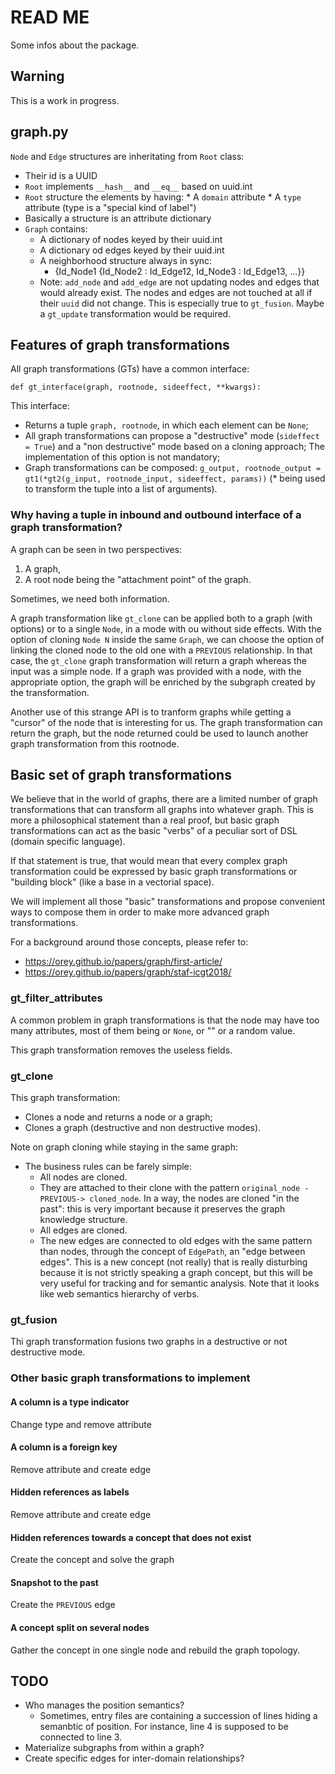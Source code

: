 # READ ME

Some infos about the package.

## Warning

This is a work in  progress.

## graph.py

``Node`` and ``Edge`` structures are inheritating from ``Root`` class:

  *  Their id is a UUID
  *  ``Root`` implements ``__hash__`` and ``__eq__`` based on uuid.int
  *  ``Root`` structure the elements by having:
    *  A ``domain`` attribute
    *  A ``type`` attribute (type is a "special kind of label")
  * Basically a structure is an attribute dictionary
  * ``Graph`` contains:
    * A dictionary of nodes keyed by their uuid.int
    * A dictionary od edges keyed by their uuid.int
    * A neighborhood structure always in sync:
      * {Id_Node1 {Id_Node2 : Id_Edge12, Id_Node3 : Id_Edge13, ...}}
    * Note: ``add_node`` and ``add_edge`` are not updating nodes and edges that would already exist. The nodes and edges are not touched at all if their ``uuid`` did not change. This is especially true to ``gt_fusion``. Maybe a ``gt_update`` transformation would be required.

## Features of graph transformations

All graph transformations (GTs) have a common interface:

```
def gt_interface(graph, rootnode, sideeffect, **kwargs):

```

This interface:

  * Returns a tuple ``graph, rootnode``, in which each element can be ``None``;
  * All graph transformations can propose a "destructive" mode (``sideffect = True``) and a "non destructive" mode based on a cloning approach; The implementation of this option is not mandatory;
  * Graph transformations can be composed: ``g_output, rootnode_output = gt1(*gt2(g_input, rootnode_input, sideeffect, params))`` (* being used to transform the tuple into a list of arguments).

### Why having a tuple in inbound and outbound interface of a graph transformation?

A graph can be seen in two perspectives:

  1. A graph,
  1. A root node being the "attachment point" of the graph.

Sometimes, we need both information.

A graph transformation like ``gt_clone`` can be applied both to a graph (with options) or to a single ``Node``, in a mode with ou without side effects. With the option of cloning ``Node N`` inside the same ``Graph``, we can choose the option of linking the cloned node to the old one with a ``PREVIOUS`` relationship. In that case, the ``gt_clone`` graph transformation will return a graph whereas the input was a simple node. If a graph was provided with a node, with the appropriate option, the graph will be enriched by the subgraph created by the transformation.

Another use of this strange API is to tranform graphs while getting a "cursor" of the node that is interesting for us. The graph transformation can return the graph, but the node returned could be used to launch another graph transformation from this rootnode.

## Basic set of graph transformations

We believe that in the world of graphs, there are a limited number of graph transformations that can transform all graphs into whatever graph. This is more a philosophical statement than a real proof, but basic graph transformations can act as the basic "verbs" of a peculiar sort of DSL (domain specific language).

If that statement is true, that would mean that every complex graph transformation could be expressed by basic graph transformations or "building block" (like a base in a vectorial space).

We will implement all those "basic" transformations and propose convenient ways to compose them in order to make more advanced graph transformations.

For a background around those concepts, please refer to:

  * https://orey.github.io/papers/graph/first-article/
  * https://orey.github.io/papers/graph/staf-icgt2018/

### gt_filter_attributes

A common problem in graph transformations is that the node may have too many attributes, most of them being or ``None``, or "" or a random value.

This graph transformation removes the useless fields.

### gt_clone

This graph transformation:

  * Clones a node and returns a node or a graph;
  * Clones a graph (destructive and non destructive modes).

Note on graph cloning while staying in the same graph:

  * The business rules can be farely simple:
    * All nodes are cloned.
    * They are attached to their clone with the pattern ``original_node -PREVIOUS-> cloned_node``. In a way, the nodes are cloned "in the past": this is very important because it preserves the graph knowledge structure.
    * All edges are cloned.
    * The new edges are connected to old edges with the same pattern than nodes, through the concept of ``EdgePath``, an "edge between edges". This is a new concept (not really) that is really disturbing because it is not strictly speaking a graph concept, but this will be very useful for tracking and for semantic analysis. Note that it looks like web semantics hierarchy of verbs.

### gt_fusion

Thi graph transformation fusions two graphs in a destructive or not destructive mode.

### Other basic graph transformations to implement

#### A column is a type indicator

Change type and remove attribute

#### A column is a foreign key

Remove attribute and create edge

#### Hidden references as labels

Remove attribute and create edge

#### Hidden references towards a concept that does not exist

Create the concept and solve the graph

#### Snapshot to the past

Create the ``PREVIOUS`` edge

#### A concept split on several nodes

Gather the concept in one single node and rebuild the graph topology.

## TODO

  * Who manages the position semantics?
    * Sometimes, entry files are containing a succession of lines hiding a semanbtic of position. For instance, line 4 is supposed to be connected to line 3.
  * Materialize subgraphs from within a graph?
  * Create specific edges for inter-domain relationships?

